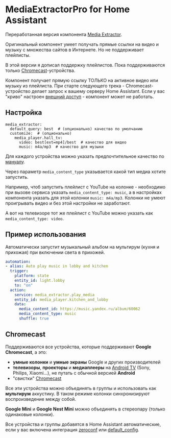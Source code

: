 # MediaExtractorPro for Home Assistant

Переработанная версия компонента [Media Extractor](https://www.home-assistant.io/integrations/media_extractor/).

Оригинальный компонент умеет получать прямые ссылки на видео и музыку с множества сайтов в Интернете. Но не поддерживает плейлисты.

В этой версии я дописал поддержку плейлистов. Пока поддерживаются только [Chromecast](https://www.home-assistant.io/integrations/cast/)-устройства.

Компонент получает прямую ссылку ТОЛЬКО на активное видео или музыку из плейлиста. При старте следующего трека - Chromecast-устройство делает запрос к вашему серверу Home Assistant. Если у вас "криво" настроен [внешний доступ](https://www.home-assistant.io/integrations/http/) - компонент может не работать.

## Настройка

```
media_extractor:
  default_query: best  # (опционально) качество по умолчанию
  customize:  # (опционально)
    media_player.hall_tv:
      video: best[ext=mp4]/best  # качество для видео
      music: m4a/mp3  # качество для музыки
```

Для каждого устройства можно указать предпочтительное качество по [мануалу](https://github.com/ytdl-org/youtube-dl#format-selection).

Через параметр `media_content_type` указывается какой тип медиа хотите запустить.

Например, чтоб запустить плейлист с YouTube на колонке - необходимо при вызове сервиса указать `media_content_type: music`, а в настройках компонента указать для этой колонки `music: m4a/mp3`. Колонки не умеют проигрывать видео и без этой настройки не заработают.

А вот на телевизоре тот же плейлист с YouTube можно указать как `media_content_type: video`.

## Пример использования

Автоматически запустит музыкальный альбом на мультирум (кухня и прихожая) при включении света в прихожей.

```yaml
automation:
- alias: Auto play music in lobby and kitchen
  trigger:
    platform: state
    entity_id: light.lobby
    to: "on"
  action:
    service: media_extractor.play_media
    entity_id: media_player.kitchen_and_lobby
    data:
      media_content_id: https://music.yandex.ru/album/60062
      media_content_type: music
      shuffle: true
```

## Chromecast

Поддерживаются все устройства, которые поддерживают **Google Chromecast**, а это:
- **умные колонки** и **умные экраны** Google и других производителей
- **телевизоры**, **проекторы** и **медиаплееры** на [Android TV](https://www.android.com/intl/ru_ru/tv/) (Sony, Philips, Xiaomi...), не путать с обычной версией **Android**
- "свистки" [Chromecast](https://ru.wikipedia.org/wiki/Chromecast)

Все эти устройства можно объединять в группы и использовать как **мультирум** аккустику. В таком режиме колонки синхронизируют воспроизведение между собой.

**Google Mini** и **Google Nest Mini** можно объединять в стереопару (только одинаковые колонки).

Все устройства и группы добавятся в Home Assistant автоматические, если у вас включена интеграция [zeroconf](https://www.home-assistant.io/integrations/zeroconf/) или [default_config](https://www.home-assistant.io/integrations/default_config/).